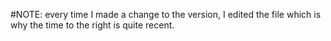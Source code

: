 #NOTE: every time I made a change to the version, I edited the file which is why the time to the right is quite recent. 

